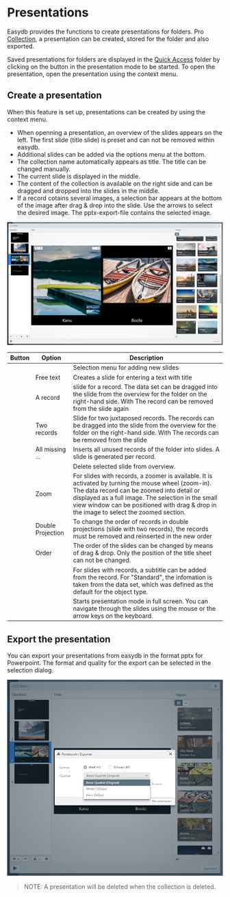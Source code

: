 # Presentations

Easydb provides the functions to create presentations for folders. Pro [Collection](../../search/quickaccess/collection/collection.html), a presentation can be created, stored for the folder and also exported.

Saved presentations for folders are displayed in the [Quick Access](../../search/quickaccess/quickaccess.html) folder by clicking on the button in the presentation mode to be started. To open the presentation, open the presentation using the context menu.

## Create a presentation

When this feature is set up, presentations can be created by using the context menu. 
* When openning a presentation, an overview of the slides appears on the left. The first slide (title slide) is preset and can not be removed within easydb.
* Additional slides can be added via the options menu at the bottom. 
* The collection name automatically appears as title. The title can be changed manually.
* The current slide is displayed in the middle. 
* The content of the collection is available on the right side and can be dragged and dropped into the slides in the middle. 
* If a record cotains several images, a selection bar appears at the bottom of the image after drag & drop into the slide. Use the arrows to select the desired image. The pptx-export-file contains the selected image.


![Create Presentation](ppt_create.jpg)

|Button|Option|Description|
|---|---|---|
|<i class="fa fa-plus"></i><i class="fa fa-angle-down"></i>||Selection menu for adding new slides
|| Free text | Creates a slide for entering a text with title |
|| A record | slide for a record. The data set can be dragged into the slide from the overview for the folder on the right-hand side. With <i class="fa fa-trash-o"></i> The record can be removed from the slide again |
|| Two records | Slide for two juxtaposed records. The records can be dragged into the slide from the overview for the folder on the right-hand side. With <i class="fa fa-trash-o"></i> The records can be removed from the slide
|| All missing ... | Inserts all unused records of the folder into slides. A slide is generated per record. |
|<i class="fa fa-minus"></i>||Delete selected slide from overview. |
|<i class="fa fa-search-plus"></i><i class="fa fa-search-minus"></i>|Zoom |For slides with records, a zoomer is available. It is activated by turning the mouse wheel (zoom-in). The data record can be zoomed into detail or displayed as a full image. The selection in the small view window can be positioned with drag & drop in the image to select the zoomed section. |
||Double Projection | To change the order of records in double projections (slide with two records), the records must be removed and reinserted in the new order|
|| Order | The order of the slides can be changed by means of drag & drop. Only the position of the title sheet can not be changed.|
|<i class="fa fa-cog"></i>|| For slides with records, a subtitle can be added from the record. For "Standard", the infomation is taken from the data set, which was defined as the default for the object type.|
|<i class="fa fa-play"></i>|| Starts presentation mode in full screen. You can navigate through the slides using the mouse or the arrow keys on the keyboard. |

## Export the presentation

You can export your presentations from easydb in the format pptx for Powerpoint. The format and quality for the export can be selected in the selection dialog.

![Export Presentation](ppt_export.jpg)

> NOTE: A presentation will be deleted when the collection is deleted.